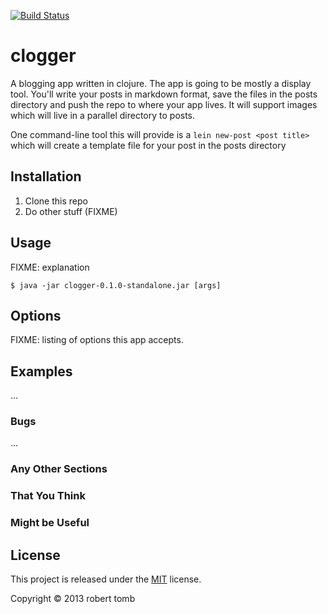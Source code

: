 
[![Build Status](https://api.travis-ci.org/bikeonastick/clogger.png)](https://api.travis-ci.org/bikeonastick/clogger.png)

# clogger

A blogging app written in clojure. The app is going to be mostly a display
tool. You'll write your posts in markdown format, save the files in the posts
directory and push the repo to where your app lives. It will support images
which will live in a parallel directory to posts. 

One command-line tool this will provide is a `lein new-post <post title>` which will 
create a template file for your post in the posts directory

## Installation

1. Clone this repo
1. Do other stuff (FIXME)

## Usage

FIXME: explanation

    $ java -jar clogger-0.1.0-standalone.jar [args]

## Options

FIXME: listing of options this app accepts.

## Examples

...

### Bugs

...

### Any Other Sections
### That You Think
### Might be Useful

## License

This project is released under the [MIT](http://opensource.org/licenses/MIT) 
license.

Copyright © 2013 robert tomb


